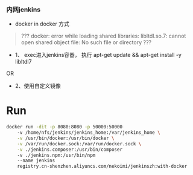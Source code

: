 ### 内网jenkins

- docker in docker 方式

> ??? docker: error while loading shared libraries: libltdl.so.7: cannot open shared object file: No such file or directory ???

- 1、 exec进入jenkins容器， 执行 apt-get update && apt-get install -y libltdl7

OR

- 2、使用自定义镜像

# Run

```bash
docker run -dit -p 8080:8080 -p 50000:50000
    -v /home/nfs/jenkins/jenkins_home:/var/jenkins_home \
    -v /usr/bin/docker:/usr/bin/docker \
    -v /var/run/docker.sock:/var/run/docker.sock \
    -v ./jenkins.composer:/usr/bin/composer
    -v ./jenkins.npm:/usr/bin/npm 
    --name jenkins
    registry.cn-shenzhen.aliyuncs.com/nekoimi/jenkinszh:with-docker
```
